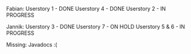 Fabian:
Userstory 1 - DONE
Userstory 4 - DONE
Userstory 2 - IN PROGRESS

Jannik:
Userstory 3 - DONE
Userstory 7 - ON HOLD
Userstory 5 & 6 - IN PROGRESS

Missing:
Javadocs :(